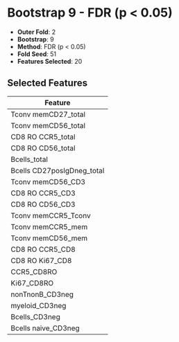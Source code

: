 # Bootstrap 9 - FDR (p < 0.05)

- **Outer Fold**: 2
- **Bootstrap**: 9
- **Method**: FDR (p < 0.05)
- **Fold Seed**: 51
- **Features Selected**: 20

## Selected Features

| Feature |
|---------|
| Tconv memCD27_total |
| Tconv memCD56_total |
| CD8 RO CCR5_total |
| CD8 RO CD56_total |
| Bcells_total |
| Bcells CD27posIgDneg_total |
| Tconv memCD56_CD3 |
| CD8 RO CCR5_CD3 |
| CD8 RO CD56_CD3 |
| Tconv memCCR5_Tconv |
| Tconv memCCR5_mem |
| Tconv memCD56_mem |
| CD8 RO CCR5_CD8 |
| CD8 RO Ki67_CD8 |
| CCR5_CD8RO |
| Ki67_CD8RO |
| nonTnonB_CD3neg |
| myeloid_CD3neg |
| Bcells_CD3neg |
| Bcells naive_CD3neg |
